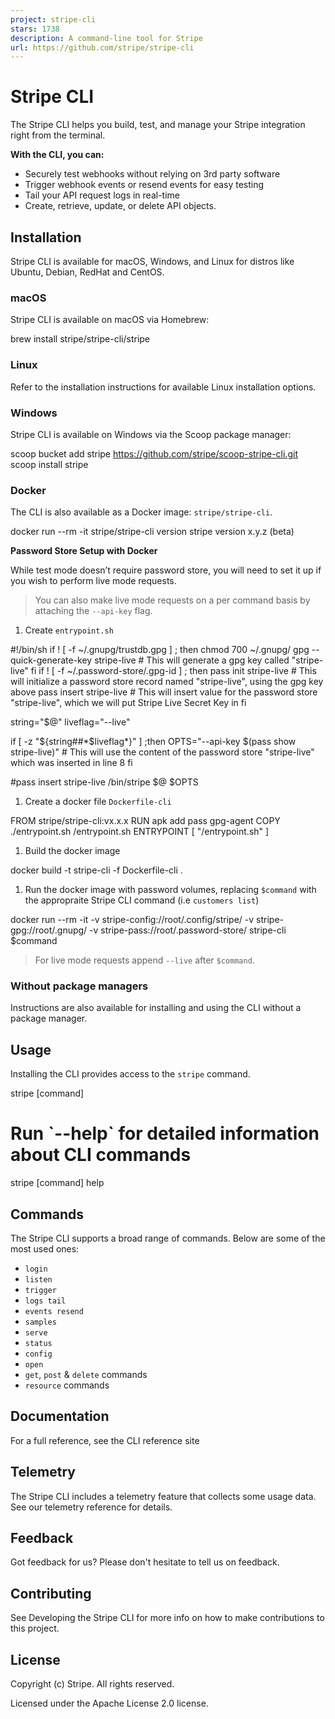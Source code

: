 ```yaml
---
project: stripe-cli
stars: 1738
description: A command-line tool for Stripe
url: https://github.com/stripe/stripe-cli
---
```


Stripe CLI
==========

The Stripe CLI helps you build, test, and manage your Stripe integration right from the terminal.

**With the CLI, you can:**

-   Securely test webhooks without relying on 3rd party software
-   Trigger webhook events or resend events for easy testing
-   Tail your API request logs in real-time
-   Create, retrieve, update, or delete API objects.

Installation
------------

Stripe CLI is available for macOS, Windows, and Linux for distros like Ubuntu, Debian, RedHat and CentOS.

### macOS

Stripe CLI is available on macOS via Homebrew:

brew install stripe/stripe-cli/stripe

### Linux

Refer to the installation instructions for available Linux installation options.

### Windows

Stripe CLI is available on Windows via the Scoop package manager:

scoop bucket add stripe https://github.com/stripe/scoop-stripe-cli.git
scoop install stripe

### Docker

The CLI is also available as a Docker image: `stripe/stripe-cli`.

docker run --rm -it stripe/stripe-cli version
stripe version x.y.z (beta)

**Password Store Setup with Docker**

While test mode doesn’t require password store, you will need to set it up if you wish to perform live mode requests.

> You can also make live mode requests on a per command basis by attaching the `--api-key` flag.

1.  Create `entrypoint.sh`

#!/bin/sh
if ! \[ \-f ~/.gnupg/trustdb.gpg \] ; then
  chmod 700 ~/.gnupg/
  gpg --quick-generate-key stripe-live # This will generate a gpg key called "stripe-live"
fi
if ! \[ \-f ~/.password-store/.gpg-id \] ; then
  pass init stripe-live # This will initialize a password store record named "stripe-live", using the gpg key above
  pass insert stripe-live # This will insert value for the password store "stripe-live", which we will put Stripe Live Secret Key in
fi

string="$@"
liveflag="\--live"

if \[ \-z "${string##\*$liveflag\*}" \] ;then
  OPTS="\--api-key $(pass show stripe-live)" # This will use the content of the password store "stripe-live" which was inserted in line 8
fi

#pass insert stripe-live
/bin/stripe  $@ $OPTS

1.  Create a docker file `Dockerfile-cli`

FROM  stripe/stripe-cli:vx.x.x
RUN  apk  add  pass  gpg-agent
COPY  ./entrypoint.sh  /entrypoint.sh
ENTRYPOINT  \[ "/entrypoint.sh" \]

1.  Build the docker image

docker build -t stripe-cli -f Dockerfile-cli .

1.  Run the docker image with password volumes, replacing `$command` with the appropraite Stripe CLI command (i.e `customers list`)

docker run --rm -it -v stripe-config://root/.config/stripe/ -v stripe-gpg://root/.gnupg/ -v stripe-pass://root/.password-store/ stripe-cli $command

> For live mode requests append `--live` after `$command`.

### Without package managers

Instructions are also available for installing and using the CLI without a package manager.

Usage
-----

Installing the CLI provides access to the `stripe` command.

stripe \[command\]

# Run \`\--help\` for detailed information about CLI commands
stripe \[command\] help

Commands
--------

The Stripe CLI supports a broad range of commands. Below are some of the most used ones:

-   `login`
-   `listen`
-   `trigger`
-   `logs tail`
-   `events resend`
-   `samples`
-   `serve`
-   `status`
-   `config`
-   `open`
-   `get`, `post` & `delete` commands
-   `resource` commands

Documentation
-------------

For a full reference, see the CLI reference site

Telemetry
---------

The Stripe CLI includes a telemetry feature that collects some usage data. See our telemetry reference for details.

Feedback
--------

Got feedback for us? Please don't hesitate to tell us on feedback.

Contributing
------------

See Developing the Stripe CLI for more info on how to make contributions to this project.

License
-------

Copyright (c) Stripe. All rights reserved.

Licensed under the Apache License 2.0 license.
